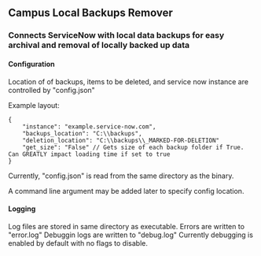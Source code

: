 ## Campus Local Backups Remover
### Connects ServiceNow with local data backups for easy archival and removal of locally backed up data

#### Configuration
Location of of backups, items to be deleted, and service now instance are controlled by "config.json"

Example layout:
```
{
    "instance": "example.service-now.com",
    "backups_location": "C:\\backups",
    "deletion_location": "C:\\backups\\_MARKED-FOR-DELETION"
    "get_size": "False" // Gets size of each backup folder if True. Can GREATLY impact loading time if set to true
}
```

Currently, "config.json" is read from the same directory as the binary.

A command line argument may be added later to specify config location.

#### Logging
Log files are stored in same directory as executable.
Errors are written to "error.log"
Debuggin logs are written to "debug.log"
Currently debugging is enabled by default with no flags to disable.
